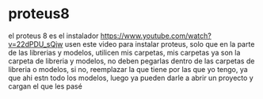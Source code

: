 # proteus8
el proteus 8 es el instalador
https://www.youtube.com/watch?v=22dPDU_sQjw
usen este video para instalar proteus, solo que en la parte de las librerias y modelos, utilicen mis carpetas, mis carpetas ya son la carpeta de libreria y modelos, no deben pegarlas dentro de las carpetas de libreria o modelos, si no, reemplazar la que tiene por las que yo tengo, ya que ahi estn todo los modelos, luego ya pueden darle a abrir un proyecto y cargan el que les pasé
